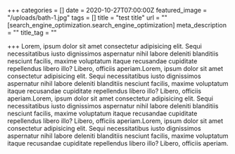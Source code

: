 +++
categories = []
date = 2020-10-27T07:00:00Z
featured_image = "/uploads/bath-1.jpg"
tags = []
title = "test title"
url = ""
[search_engine_optimization.search_engine_optimization]
meta_description = ""
title_tag = ""

+++
Lorem, ipsum dolor sit amet consectetur adipisicing elit. Sequi necessitatibus iusto dignissimos aspernatur nihil labore deleniti blanditiis nesciunt facilis, maxime voluptatum itaque recusandae cupiditate repellendus libero illo? Libero, officiis aperiam.Lorem, ipsum dolor sit amet consectetur adipisicing elit. Sequi necessitatibus iusto dignissimos aspernatur nihil labore deleniti blanditiis nesciunt facilis, maxime voluptatum itaque recusandae cupiditate repellendus libero illo? Libero, officiis aperiam.Lorem, ipsum dolor sit amet consectetur adipisicing elit. Sequi necessitatibus iusto dignissimos aspernatur nihil labore deleniti blanditiis nesciunt facilis, maxime voluptatum itaque recusandae cupiditate repellendus libero illo? Libero, officiis aperiam.Lorem, ipsum dolor sit amet consectetur adipisicing elit. Sequi necessitatibus iusto dignissimos aspernatur nihil labore deleniti blanditiis nesciunt facilis, maxime voluptatum itaque recusandae cupiditate repellendus libero illo? Libero, officiis aperiam.